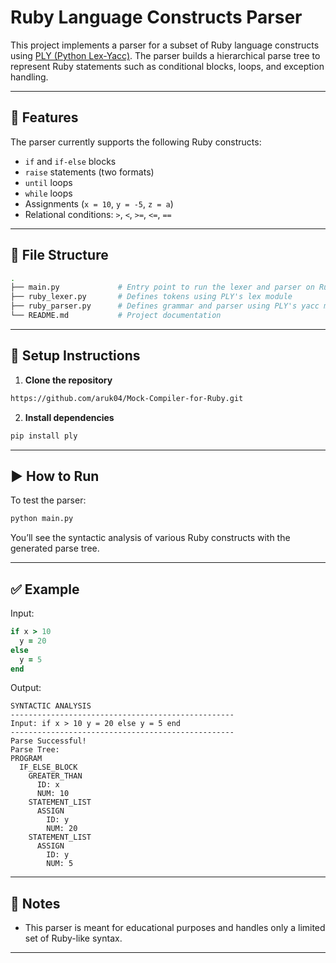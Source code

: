 # Ruby Language Constructs Parser

This project implements a parser for a subset of Ruby language constructs using [PLY (Python Lex-Yacc)](http://www.dabeaz.com/ply/). The parser builds a hierarchical parse tree to represent Ruby statements such as conditional blocks, loops, and exception handling.

---

## 🧠 Features

The parser currently supports the following Ruby constructs:

- `if` and `if-else` blocks  
- `raise` statements (two formats)  
- `until` loops  
- `while` loops  
- Assignments (`x = 10`, `y = -5`, `z = a`)
- Relational conditions: `>`, `<`, `>=`, `<=`, `==`

---

## 📁 File Structure

```bash
.
├── main.py             # Entry point to run the lexer and parser on Ruby constructs
├── ruby_lexer.py       # Defines tokens using PLY's lex module
├── ruby_parser.py      # Defines grammar and parser using PLY's yacc module
└── README.md           # Project documentation
```

---

## 🔧 Setup Instructions

1. **Clone the repository**

```bash
https://github.com/aruk04/Mock-Compiler-for-Ruby.git
```

2. **Install dependencies**

```bash
pip install ply
```

---

## ▶️ How to Run

To test the parser:

```bash
python main.py
```

You’ll see the syntactic analysis of various Ruby constructs with the generated parse tree.

---

## ✅ Example

Input:

```ruby
if x > 10
  y = 20
else
  y = 5
end
```

Output:
```
SYNTACTIC ANALYSIS
--------------------------------------------------
Input: if x > 10 y = 20 else y = 5 end
--------------------------------------------------
Parse Successful!
Parse Tree:
PROGRAM
  IF_ELSE_BLOCK
    GREATER_THAN
      ID: x
      NUM: 10
    STATEMENT_LIST
      ASSIGN
        ID: y
        NUM: 20
    STATEMENT_LIST
      ASSIGN
        ID: y
        NUM: 5
```

---

## 📌 Notes

- This parser is meant for educational purposes and handles only a limited set of Ruby-like syntax.

---


